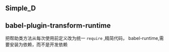 ## Simple_D

## babel-plugin-transform-runtime 
把帮助类方法从每次使用前定义改为统一 `require` ,精简代码， babel-runtime,需要安装为依赖，而不是开发依赖